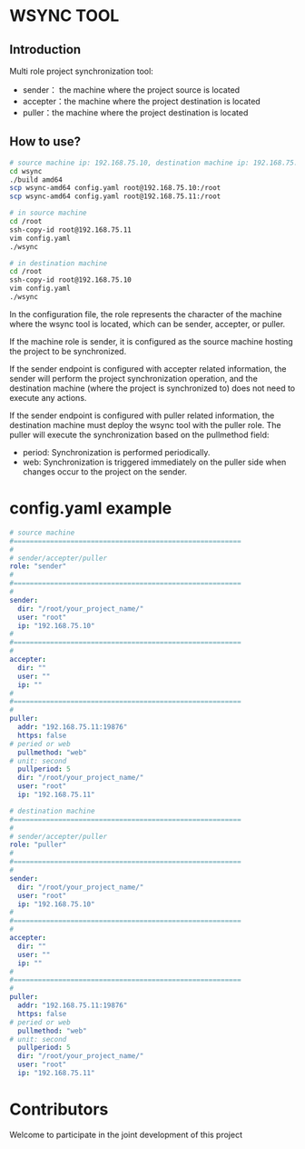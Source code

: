 # WSYNC TOOL 

## Introduction

Multi role project synchronization tool:
- sender： the machine where the project source is located
- accepter：the machine where the project destination is located
- puller：the machine where the project destination is located

## How to use?

```bash
# source machine ip: 192.168.75.10, destination machine ip: 192.168.75.11
cd wsync
./build amd64
scp wsync-amd64 config.yaml root@192.168.75.10:/root
scp wsync-amd64 config.yaml root@192.168.75.11:/root

# in source machine
cd /root
ssh-copy-id root@192.168.75.11
vim config.yaml
./wsync

# in destination machine
cd /root
ssh-copy-id root@192.168.75.10
vim config.yaml
./wsync
```

In the configuration file, the role represents the character of the machine where the wsync tool is located, which can be sender, accepter, or puller.

If the machine role is sender, it is configured as the source machine hosting the project to be synchronized.

If the sender endpoint is configured with accepter related information, the sender will perform the project synchronization operation, and the destination machine (where the project is synchronized to) does not need to execute any actions.

If the sender endpoint is configured with puller related information, the destination machine must deploy the wsync tool with the puller role. The puller will execute the synchronization based on the pullmethod field:
- period: Synchronization is performed periodically.
- web: Synchronization is triggered immediately on the puller side when changes occur to the project on the sender.

# config.yaml example
```yaml
# source machine
#========================================================
#
# sender/accepter/puller
role: "sender"
#
#========================================================
#
sender:
  dir: "/root/your_project_name/"
  user: "root"
  ip: "192.168.75.10"
#
#========================================================
#
accepter:
  dir: ""
  user: ""
  ip: ""
#
#========================================================
#
puller:
  addr: "192.168.75.11:19876"
  https: false
# peried or web
  pullmethod: "web"
# unit: second
  pullperiod: 5
  dir: "/root/your_project_name/"
  user: "root"
  ip: "192.168.75.11"
```
```yaml
# destination machine
#========================================================
#
# sender/accepter/puller
role: "puller"
#
#========================================================
#
sender:
  dir: "/root/your_project_name/"
  user: "root"
  ip: "192.168.75.10"
#
#========================================================
#
accepter:
  dir: ""
  user: ""
  ip: ""
#
#========================================================
#
puller:
  addr: "192.168.75.11:19876"
  https: false
# peried or web
  pullmethod: "web"
# unit: second
  pullperiod: 5
  dir: "/root/your_project_name/"
  user: "root"
  ip: "192.168.75.11"
```

# Contributors

Welcome to participate in the joint development of this project